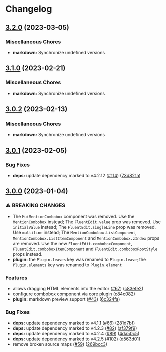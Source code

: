 # Changelog

## [3.2.0](https://github.com/sodenn/react-fluent-edit/compare/markdown-v3.1.0...markdown-v3.2.0) (2023-03-05)


### Miscellaneous Chores

* **markdown:** Synchronize undefined versions

## [3.1.0](https://github.com/sodenn/react-fluent-edit/compare/markdown-v3.0.2...markdown-v3.1.0) (2023-02-21)


### Miscellaneous Chores

* **markdown:** Synchronize undefined versions

## [3.0.2](https://github.com/sodenn/react-fluent-edit/compare/markdown-v3.0.1...markdown-v3.0.2) (2023-02-13)


### Miscellaneous Chores

* **markdown:** Synchronize undefined versions

## [3.0.1](https://github.com/sodenn/react-fluent-edit/compare/markdown-v3.0.0...markdown-v3.0.1) (2023-02-05)


### Bug Fixes

* **deps:** update dependency marked to v4.2.12 ([#114](https://github.com/sodenn/react-fluent-edit/issues/114)) ([73d821a](https://github.com/sodenn/react-fluent-edit/commit/73d821afb0980e610497ea56be5dbfca19680f86))

## [3.0.0](https://github.com/sodenn/react-fluent-edit/compare/markdown-v2.2.1...markdown-v3.0.0) (2023-01-04)


### ⚠ BREAKING CHANGES

* The `MuiMentionCombobox` component was removed. Use the `MentionCombobox` instead; The `FluentEdit.value` prop was removed. Use `initialValue` instead; The `FluentEdit.singleLine` prop was removed. Use `multiline` instead; The `MentionCombobox.ListComponent`, `MentionCombobox.ListItemComponent` and `MentionCombobox.zIndex` props are removed. Use the new `FluentEdit.comboboxComponent`, `FluentEdit.comboboxItemComponent` and `FluentEdit.comboboxRootStyle` props instead.
* **plugin:** the `Plugin.leaves` key was renamed to `Plugin.leave`; the `Plugin.elements` key was renamed to `Plugin.element`

### Features

* allows dragging HTML elements into the editor ([#67](https://github.com/sodenn/react-fluent-edit/issues/67)) ([c83efe2](https://github.com/sodenn/react-fluent-edit/commit/c83efe290399f85d7dea658ff66ebfb330e74a12))
* configure combobox component via core plugin ([c84c082](https://github.com/sodenn/react-fluent-edit/commit/c84c082ed7569edc7f2ac5456fc277a958cfe3f6))
* **plugin:** markdown preview support ([#43](https://github.com/sodenn/react-fluent-edit/issues/43)) ([6c324fa](https://github.com/sodenn/react-fluent-edit/commit/6c324fabb43f14954f6fe83756fc411215e94a38))


### Bug Fixes

* **deps:** update dependency marked to v4.1.1 ([#66](https://github.com/sodenn/react-fluent-edit/issues/66)) ([281d7bf](https://github.com/sodenn/react-fluent-edit/commit/281d7bf41d495ddb852c30b2466e5d2865cd3619))
* **deps:** update dependency marked to v4.2.3 ([#82](https://github.com/sodenn/react-fluent-edit/issues/82)) ([af379f9](https://github.com/sodenn/react-fluent-edit/commit/af379f9efed985b201cbdccf028da52d60a549c1))
* **deps:** update dependency marked to v4.2.4 ([#89](https://github.com/sodenn/react-fluent-edit/issues/89)) ([4da50c5](https://github.com/sodenn/react-fluent-edit/commit/4da50c5cf13f6d561a96fd3ba1bf867735ad75f6))
* **deps:** update dependency marked to v4.2.5 ([#102](https://github.com/sodenn/react-fluent-edit/issues/102)) ([d563d01](https://github.com/sodenn/react-fluent-edit/commit/d563d01fdcc8f5f785fc19ba17583738c0d20611))
* remove broken source maps ([#59](https://github.com/sodenn/react-fluent-edit/issues/59)) ([269bcc3](https://github.com/sodenn/react-fluent-edit/commit/269bcc3fa53551116d4a6fd4fbfb3950b4ea3089))
